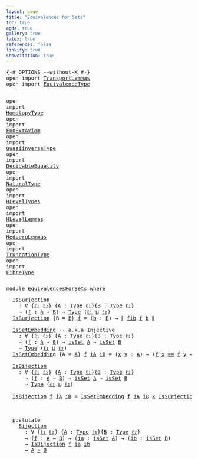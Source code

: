 ```yaml
---
layout: page
title: "Equivalences for Sets"
toc: true
agda: true
gallery: true
latex: true
references: false
linkify: true
showcitation: true
---
```


<div class="hide" >
<pre class="Agda">
<a id="195" class="Symbol">{-#</a> <a id="199" class="Keyword">OPTIONS</a> <a id="207" class="Pragma">--without-K</a> <a id="219" class="Symbol">#-}</a>
<a id="223" class="Keyword">open</a> <a id="228" class="Keyword">import</a> <a id="235" href="TransportLemmas.html" class="Module">TransportLemmas</a>
<a id="251" class="Keyword">open</a> <a id="256" class="Keyword">import</a> <a id="263" href="EquivalenceType.html" class="Module">EquivalenceType</a>

<a id="280" class="Keyword">open</a> <a id="285" class="Keyword">import</a> <a id="292" href="HomotopyType.html" class="Module">HomotopyType</a>
<a id="305" class="Keyword">open</a> <a id="310" class="Keyword">import</a> <a id="317" href="FunExtAxiom.html" class="Module">FunExtAxiom</a>
<a id="329" class="Keyword">open</a> <a id="334" class="Keyword">import</a> <a id="341" href="QuasiinverseType.html" class="Module">QuasiinverseType</a>
<a id="358" class="Keyword">open</a> <a id="363" class="Keyword">import</a> <a id="370" href="DecidableEquality.html" class="Module">DecidableEquality</a>
<a id="388" class="Keyword">open</a> <a id="393" class="Keyword">import</a> <a id="400" href="NaturalType.html" class="Module">NaturalType</a>
<a id="412" class="Keyword">open</a> <a id="417" class="Keyword">import</a> <a id="424" href="HLevelTypes.html" class="Module">HLevelTypes</a>
<a id="436" class="Keyword">open</a> <a id="441" class="Keyword">import</a> <a id="448" href="HLevelLemmas.html" class="Module">HLevelLemmas</a>
<a id="461" class="Keyword">open</a> <a id="466" class="Keyword">import</a> <a id="473" href="HedbergLemmas.html" class="Module">HedbergLemmas</a>
<a id="487" class="Keyword">open</a> <a id="492" class="Keyword">import</a> <a id="499" href="TruncationType.html" class="Module">TruncationType</a>
<a id="514" class="Keyword">open</a> <a id="519" class="Keyword">import</a> <a id="526" href="FibreType.html" class="Module">FibreType</a>
</pre>
</div>

<pre class="Agda">
<a id="568" class="Keyword">module</a> <a id="575" href="EquivalencesForSets.html" class="Module">EquivalencesForSets</a> <a id="595" class="Keyword">where</a>
</pre>

<pre class="Agda">
  <a id="IsSurjection"></a><a id="628" href="EquivalencesForSets.html#628" class="Function">IsSurjection</a>
    <a id="645" class="Symbol">:</a> <a id="647" class="Symbol">∀</a> <a id="649" class="Symbol">{</a><a id="650" href="EquivalencesForSets.html#650" class="Bound">ℓ₁</a> <a id="653" href="EquivalencesForSets.html#653" class="Bound">ℓ₂</a><a id="655" class="Symbol">}</a> <a id="657" class="Symbol">{</a><a id="658" href="EquivalencesForSets.html#658" class="Bound">A</a> <a id="660" class="Symbol">:</a> <a id="662" href="Intro.html#1813" class="Function">Type</a> <a id="667" href="EquivalencesForSets.html#650" class="Bound">ℓ₁</a><a id="669" class="Symbol">}{</a><a id="671" href="EquivalencesForSets.html#671" class="Bound">B</a> <a id="673" class="Symbol">:</a> <a id="675" href="Intro.html#1813" class="Function">Type</a> <a id="680" href="EquivalencesForSets.html#653" class="Bound">ℓ₂</a><a id="682" class="Symbol">}</a>
    <a id="688" class="Symbol">→</a> <a id="690" class="Symbol">(</a><a id="691" href="EquivalencesForSets.html#691" class="Bound">f</a> <a id="693" class="Symbol">:</a> <a id="695" href="EquivalencesForSets.html#658" class="Bound">A</a> <a id="697" class="Symbol">→</a> <a id="699" href="EquivalencesForSets.html#671" class="Bound">B</a><a id="700" class="Symbol">)</a> <a id="702" class="Symbol">→</a> <a id="704" href="Intro.html#1813" class="Function">Type</a> <a id="709" class="Symbol">(</a><a id="710" href="EquivalencesForSets.html#650" class="Bound">ℓ₁</a> <a id="713" href="Agda.Primitive.html#657" class="Primitive Operator">⊔</a> <a id="715" href="EquivalencesForSets.html#653" class="Bound">ℓ₂</a><a id="717" class="Symbol">)</a>
  <a id="721" href="EquivalencesForSets.html#628" class="Function">IsSurjection</a> <a id="734" class="Symbol">{</a><a id="735" class="Argument">B</a> <a id="737" class="Symbol">=</a> <a id="739" href="EquivalencesForSets.html#739" class="Bound">B</a><a id="740" class="Symbol">}</a> <a id="742" href="EquivalencesForSets.html#742" class="Bound">f</a> <a id="744" class="Symbol">=</a> <a id="746" class="Symbol">(</a><a id="747" href="EquivalencesForSets.html#747" class="Bound">b</a> <a id="749" class="Symbol">:</a> <a id="751" href="EquivalencesForSets.html#739" class="Bound">B</a><a id="752" class="Symbol">)</a> <a id="754" class="Symbol">→</a> <a id="756" href="TruncationType.html#916" class="Function Operator">∥</a> <a id="758" href="FibreType.html#547" class="Function">fib</a> <a id="762" href="EquivalencesForSets.html#742" class="Bound">f</a> <a id="764" href="EquivalencesForSets.html#747" class="Bound">b</a> <a id="766" href="TruncationType.html#916" class="Function Operator">∥</a>

  <a id="IsSetEmbedding"></a><a id="771" href="EquivalencesForSets.html#771" class="Function">IsSetEmbedding</a> <a id="786" class="Comment">-- a.k.a Injective</a>
    <a id="809" class="Symbol">:</a> <a id="811" class="Symbol">∀</a> <a id="813" class="Symbol">{</a><a id="814" href="EquivalencesForSets.html#814" class="Bound">ℓ₁</a> <a id="817" href="EquivalencesForSets.html#817" class="Bound">ℓ₂</a><a id="819" class="Symbol">}</a> <a id="821" class="Symbol">{</a><a id="822" href="EquivalencesForSets.html#822" class="Bound">A</a> <a id="824" class="Symbol">:</a> <a id="826" href="Intro.html#1813" class="Function">Type</a> <a id="831" href="EquivalencesForSets.html#814" class="Bound">ℓ₁</a><a id="833" class="Symbol">}{</a><a id="835" href="EquivalencesForSets.html#835" class="Bound">B</a> <a id="837" class="Symbol">:</a> <a id="839" href="Intro.html#1813" class="Function">Type</a> <a id="844" href="EquivalencesForSets.html#817" class="Bound">ℓ₂</a><a id="846" class="Symbol">}</a>
    <a id="852" class="Symbol">→</a> <a id="854" class="Symbol">(</a><a id="855" href="EquivalencesForSets.html#855" class="Bound">f</a> <a id="857" class="Symbol">:</a> <a id="859" href="EquivalencesForSets.html#822" class="Bound">A</a> <a id="861" class="Symbol">→</a> <a id="863" href="EquivalencesForSets.html#835" class="Bound">B</a><a id="864" class="Symbol">)</a> <a id="866" class="Symbol">→</a> <a id="868" href="HLevelTypes.html#1699" class="Function">isSet</a> <a id="874" href="EquivalencesForSets.html#822" class="Bound">A</a> <a id="876" class="Symbol">→</a> <a id="878" href="HLevelTypes.html#1699" class="Function">isSet</a> <a id="884" href="EquivalencesForSets.html#835" class="Bound">B</a>
    <a id="890" class="Symbol">→</a> <a id="892" href="Intro.html#1813" class="Function">Type</a> <a id="897" class="Symbol">(</a><a id="898" href="EquivalencesForSets.html#814" class="Bound">ℓ₁</a> <a id="901" href="Agda.Primitive.html#657" class="Primitive Operator">⊔</a> <a id="903" href="EquivalencesForSets.html#817" class="Bound">ℓ₂</a><a id="905" class="Symbol">)</a>
  <a id="909" href="EquivalencesForSets.html#771" class="Function">IsSetEmbedding</a> <a id="924" class="Symbol">{</a><a id="925" class="Argument">A</a> <a id="927" class="Symbol">=</a> <a id="929" href="EquivalencesForSets.html#929" class="Bound">A</a><a id="930" class="Symbol">}</a> <a id="932" href="EquivalencesForSets.html#932" class="Bound">f</a> <a id="934" href="EquivalencesForSets.html#934" class="Bound">iA</a> <a id="937" href="EquivalencesForSets.html#937" class="Bound">iB</a> <a id="940" class="Symbol">=</a> <a id="942" class="Symbol">(</a><a id="943" href="EquivalencesForSets.html#943" class="Bound">x</a> <a id="945" href="EquivalencesForSets.html#945" class="Bound">y</a> <a id="947" class="Symbol">:</a> <a id="949" href="EquivalencesForSets.html#929" class="Bound">A</a><a id="950" class="Symbol">)</a> <a id="952" class="Symbol">→</a> <a id="954" class="Symbol">(</a><a id="955" href="EquivalencesForSets.html#932" class="Bound">f</a> <a id="957" href="EquivalencesForSets.html#943" class="Bound">x</a> <a id="959" href="BasicTypes.html#4294" class="Datatype Operator">==</a> <a id="962" href="EquivalencesForSets.html#932" class="Bound">f</a> <a id="964" href="EquivalencesForSets.html#945" class="Bound">y</a> <a id="966" class="Symbol">→</a> <a id="968" href="EquivalencesForSets.html#943" class="Bound">x</a> <a id="970" href="BasicTypes.html#4294" class="Datatype Operator">==</a> <a id="973" href="EquivalencesForSets.html#945" class="Bound">y</a><a id="974" class="Symbol">)</a>

  <a id="IsBijection"></a><a id="979" href="EquivalencesForSets.html#979" class="Function">IsBijection</a>
    <a id="995" class="Symbol">:</a> <a id="997" class="Symbol">∀</a> <a id="999" class="Symbol">{</a><a id="1000" href="EquivalencesForSets.html#1000" class="Bound">ℓ₁</a> <a id="1003" href="EquivalencesForSets.html#1003" class="Bound">ℓ₂</a><a id="1005" class="Symbol">}</a> <a id="1007" class="Symbol">{</a><a id="1008" href="EquivalencesForSets.html#1008" class="Bound">A</a> <a id="1010" class="Symbol">:</a> <a id="1012" href="Intro.html#1813" class="Function">Type</a> <a id="1017" href="EquivalencesForSets.html#1000" class="Bound">ℓ₁</a><a id="1019" class="Symbol">}{</a><a id="1021" href="EquivalencesForSets.html#1021" class="Bound">B</a> <a id="1023" class="Symbol">:</a> <a id="1025" href="Intro.html#1813" class="Function">Type</a> <a id="1030" href="EquivalencesForSets.html#1003" class="Bound">ℓ₂</a><a id="1032" class="Symbol">}</a>
      <a id="1040" class="Symbol">→</a> <a id="1042" class="Symbol">(</a><a id="1043" href="EquivalencesForSets.html#1043" class="Bound">f</a> <a id="1045" class="Symbol">:</a> <a id="1047" href="EquivalencesForSets.html#1008" class="Bound">A</a> <a id="1049" class="Symbol">→</a> <a id="1051" href="EquivalencesForSets.html#1021" class="Bound">B</a><a id="1052" class="Symbol">)</a> <a id="1054" class="Symbol">→</a> <a id="1056" href="HLevelTypes.html#1699" class="Function">isSet</a> <a id="1062" href="EquivalencesForSets.html#1008" class="Bound">A</a> <a id="1064" class="Symbol">→</a> <a id="1066" href="HLevelTypes.html#1699" class="Function">isSet</a> <a id="1072" href="EquivalencesForSets.html#1021" class="Bound">B</a>
      <a id="1080" class="Symbol">→</a> <a id="1082" href="Intro.html#1813" class="Function">Type</a> <a id="1087" class="Symbol">(</a><a id="1088" href="EquivalencesForSets.html#1000" class="Bound">ℓ₁</a> <a id="1091" href="Agda.Primitive.html#657" class="Primitive Operator">⊔</a> <a id="1093" href="EquivalencesForSets.html#1003" class="Bound">ℓ₂</a><a id="1095" class="Symbol">)</a>

  <a id="1100" href="EquivalencesForSets.html#979" class="Function">IsBijection</a> <a id="1112" href="EquivalencesForSets.html#1112" class="Bound">f</a> <a id="1114" href="EquivalencesForSets.html#1114" class="Bound">iA</a> <a id="1117" href="EquivalencesForSets.html#1117" class="Bound">iB</a> <a id="1120" class="Symbol">=</a> <a id="1122" href="EquivalencesForSets.html#771" class="Function">IsSetEmbedding</a> <a id="1137" href="EquivalencesForSets.html#1112" class="Bound">f</a> <a id="1139" href="EquivalencesForSets.html#1114" class="Bound">iA</a> <a id="1142" href="EquivalencesForSets.html#1117" class="Bound">iB</a> <a id="1145" href="BasicTypes.html#2149" class="Function Operator">×</a> <a id="1147" href="EquivalencesForSets.html#628" class="Function">IsSurjection</a> <a id="1160" href="EquivalencesForSets.html#1112" class="Bound">f</a>

  

  <a id="1169" class="Keyword">postulate</a>
    <a id="Bijection"></a><a id="1183" href="EquivalencesForSets.html#1183" class="Postulate">Bijection</a>
      <a id="1199" class="Symbol">:</a> <a id="1201" class="Symbol">∀</a> <a id="1203" class="Symbol">{</a><a id="1204" href="EquivalencesForSets.html#1204" class="Bound">ℓ₁</a> <a id="1207" href="EquivalencesForSets.html#1207" class="Bound">ℓ₂</a><a id="1209" class="Symbol">}</a> <a id="1211" class="Symbol">{</a><a id="1212" href="EquivalencesForSets.html#1212" class="Bound">A</a> <a id="1214" class="Symbol">:</a> <a id="1216" href="Intro.html#1813" class="Function">Type</a> <a id="1221" href="EquivalencesForSets.html#1204" class="Bound">ℓ₁</a><a id="1223" class="Symbol">}{</a><a id="1225" href="EquivalencesForSets.html#1225" class="Bound">B</a> <a id="1227" class="Symbol">:</a> <a id="1229" href="Intro.html#1813" class="Function">Type</a> <a id="1234" href="EquivalencesForSets.html#1207" class="Bound">ℓ₂</a><a id="1236" class="Symbol">}</a>
      <a id="1244" class="Symbol">→</a> <a id="1246" class="Symbol">(</a><a id="1247" href="EquivalencesForSets.html#1247" class="Bound">f</a> <a id="1249" class="Symbol">:</a> <a id="1251" href="EquivalencesForSets.html#1212" class="Bound">A</a> <a id="1253" class="Symbol">→</a> <a id="1255" href="EquivalencesForSets.html#1225" class="Bound">B</a><a id="1256" class="Symbol">)</a> <a id="1258" class="Symbol">→</a> <a id="1260" class="Symbol">(</a><a id="1261" href="EquivalencesForSets.html#1261" class="Bound">ia</a> <a id="1264" class="Symbol">:</a> <a id="1266" href="HLevelTypes.html#1699" class="Function">isSet</a> <a id="1272" href="EquivalencesForSets.html#1212" class="Bound">A</a><a id="1273" class="Symbol">)</a> <a id="1275" class="Symbol">→</a> <a id="1277" class="Symbol">(</a><a id="1278" href="EquivalencesForSets.html#1278" class="Bound">ib</a> <a id="1281" class="Symbol">:</a> <a id="1283" href="HLevelTypes.html#1699" class="Function">isSet</a> <a id="1289" href="EquivalencesForSets.html#1225" class="Bound">B</a><a id="1290" class="Symbol">)</a>
      <a id="1298" class="Symbol">→</a> <a id="1300" href="EquivalencesForSets.html#979" class="Function">IsBijection</a> <a id="1312" href="EquivalencesForSets.html#1247" class="Bound">f</a> <a id="1314" href="EquivalencesForSets.html#1261" class="Bound">ia</a> <a id="1317" href="EquivalencesForSets.html#1278" class="Bound">ib</a>
      <a id="1326" class="Symbol">→</a> <a id="1328" href="EquivalencesForSets.html#1212" class="Bound">A</a> <a id="1330" href="EquivalenceType.html#994" class="Function Operator">≃</a> <a id="1332" href="EquivalencesForSets.html#1225" class="Bound">B</a>

</pre>
